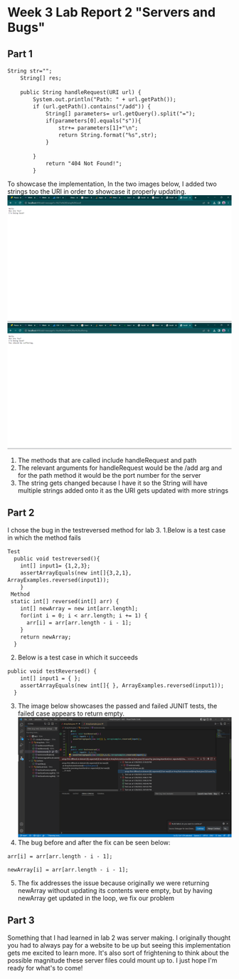 Week 3 Lab Report 2 "Servers and Bugs"
======================================
## Part 1

```
String str="";
    String[] res;

    public String handleRequest(URI url) {
        System.out.println("Path: " + url.getPath());
        if (url.getPath().contains("/add")) {
            String[] parameters= url.getQuery().split("=");
            if(parameters[0].equals("s")){
                str+= parameters[1]+"\n";
                return String.format("%s",str);
            }
            
        } 
            return "404 Not Found!";
        } 
```
To showcase the implementation, In the two images below, I added two strings too the URI in order to showcase it properly updating.
![Image](PART1SS.png)
![Image](PART1SS2.png)
1. The methods that are called include handleRequest and path
2. The relevant arguments for handleRequest would be the /add arg and for the path method it would be the port number for the server
3. The string gets changed because I have it so the String will have multiple strings added onto it as the URI gets updated with more strings

## Part 2
I chose the bug in the testreversed method for lab 3.
1.Below is a test case in which the method fails
```
Test
  public void testreversed(){
    int[] input1= {1,2,3};
    assertArrayEquals(new int[]{3,2,1}, ArrayExamples.reversed(input1));
    }
 Method
 static int[] reversed(int[] arr) {
    int[] newArray = new int[arr.length];
    for(int i = 0; i < arr.length; i += 1) {
      arr[i] = arr[arr.length - i - 1];
    }
    return newArray;
  }
```
2. Below is a test case in which it succeeds
```
public void testReversed() {
    int[] input1 = { };
    assertArrayEquals(new int[]{ }, ArrayExamples.reversed(input1));
  }
```
3. The image below showcases the passed and failed JUNIT tests, the failed case appears to return empty.
![Image](PART2SS.png)
4. The bug before and after the fix can be seen below:
```
arr[i] = arr[arr.length - i - 1];
```
```
newArray[i] = arr[arr.length - i - 1];
```
5. The fix addresses the issue because originally we were returning newArray without updating its contents were empty, but by having newArray get updated in the loop, we fix our problem

## Part 3
Something that I had learned in lab 2 was server making. I originally thought you had to always pay for a website to be up but seeing this implementation gets me excited to learn more.
It's also sort of frightening to think about the possible magnitude these server files could mount up to. I just hope I'm ready for what's to come!
